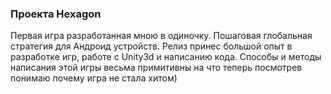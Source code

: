 ### Проекта Hexagon ###
Первая игра разработанная мною в одиночку. Пошаговая глобальная стратегия для Андроид устройств. Релиз принес большой опыт в разработке игр, работе с Unity3d и написанию кода. Способы и методы написания этой игры весьма примитивны на что теперь посмотрев понимаю почему игра не стала хитом)
